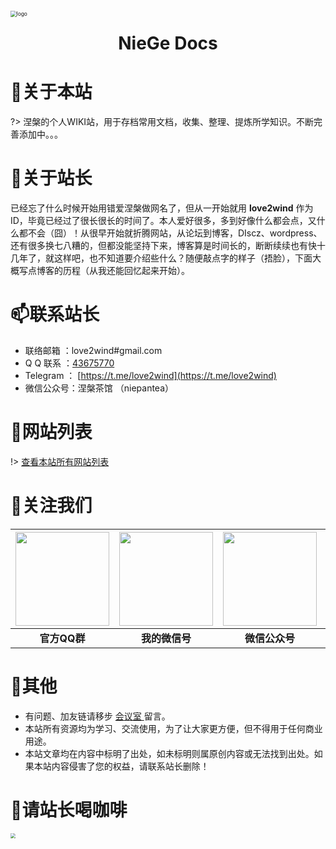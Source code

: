 <div style=""><img src="https://cdn.jsdelivr.net/gh/love2wind/cloudimg/img/d69b0c261182a4880f5209c5c2fe7362.png" alt="logo" style="zoom:60%;margin:60px auto 20px auto;algin:center;display:block;" /></div>

<h1 style="text-align:center;margin:25px auto;display: block;">NieGe Docs</h1>

# 🎉关于本站

?> 涅槃的个人WIKI站，用于存档常用文档，收集、整理、提炼所学知识。不断完善添加中。。。



# 🙈关于站长

已经忘了什么时候开始用错爱涅槃做网名了，但从一开始就用 **love2wind** 作为ID，毕竟已经过了很长很长的时间了。本人爱好很多，多到好像什么都会点，又什么都不会（囧）！从很早开始就折腾网站，从论坛到博客，DIscz、wordpress、还有很多换七八糟的，但都没能坚持下来，博客算是时间长的，断断续续也有快十几年了，就这样吧，也不知道要介绍些什么？随便敲点字的样子（捂脸），下面大概写点博客的历程（从我还能回忆起来开始）。



# 📫联系站长

- 联络邮箱 ：love2wind#gmail.com
- Q Q 联系 ：[43675770](https://love2wind.cn/go/aHR0cHM6Ly9ibG9nLmhvc3RzLnJ1bi9nby8_dXJsPWh0dHBzOi8vd3BhLnFxLmNvbS9tc2dyZD92PTMmdWluPTQzNjc1NzcwJnNpdGU9cXEmbWVudT15ZXM)
- Telegram ： [https://t.me/love2wind](https://t.me/love2wind)
- 微信公众号：涅槃茶馆 （niepantea）



# 💝网站列表

!> [查看本站所有网站列表](nav/site)

# 🎁关注我们

| <img src="https://cdn.jsdelivr.net/gh/love2wind/cloudimg/img/c03e71f9c3816770a48aa635ce3ed9a0.png" style="width:150px;" /> | <img src="https://cdn.jsdelivr.net/gh/love2wind/cloudimg/img/58b97a3d75e88777307d5b6290f94500.png"  style="width:150px;" /> | <img src="https://cdn.jsdelivr.net/gh/love2wind/cloudimg/img/96838453e10b5dc478c0439383518ff5.png"  style="width:150px;" /> | <img src="https://cdn.jsdelivr.net/gh/love2wind/cloudimg/img/9ad68746075509687fb79975e938f7c0.png"  style="width:150px;"  /> |
| :----------------------------------------------------------: | :----------------------------------------------------------: | :----------------------------------------------------------: | :----------------------------------------------------------: |
|                         **官方QQ群**                         |                        **我的微信号**                        |                        **微信公众号**                        |    **[加入TG群](https://t.me/joinchat/NMtbkJmuPdxjZjc9)**    |




# 🎯其他

- 有问题、加友链请移步 [会议室 ](https://love2wind.cn/meeting.html)留言。
- 本站所有资源均为学习、交流使用，为了让大家更方便，但不得用于任何商业用途。
- 本站文章均在内容中标明了出处，如未标明则属原创内容或无法找到出处。如果本站内容侵害了您的权益，请联系站长删除！



# 🍮请站长喝咖啡

<img src="https://cdn.jsdelivr.net/gh/love2wind/blogcdn@v3.0/spzac/img/qcode.png" style="zoom:50%;" />
